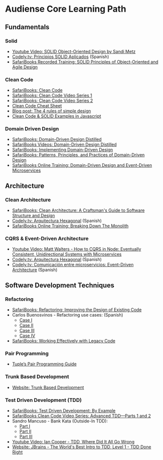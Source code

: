 # Audiense Core Learning Path

## Fundamentals

### Solid
- [Youtube Video: SOLID Object-Oriented Design by Sandi Metz](https://www.youtube.com/watch?v=v-2yFMzxqwU)
- [Codely.tv: Principios SOLID Aplicados](https://pro.codely.tv/library/principios-solid-aplicados/77070/path/) (Spanish)
- [SafariBooks Recorded Training:
SOLID Principles of Object-Oriented and Agile Design](https://learning.oreilly.com/live-training/courses/solid-principles-of-object-oriented-and-agile-design/0636920239789/)

### Clean Code
- [SafariBooks: Clean Code](https://learning.oreilly.com/library/view/clean-code/9780136083238/)
- [SafariBooks: Clean Code Video Series 1](https://learning.oreilly.com/videos/clean-coder-clean/9780134843803)
- [SafariBooks: Clean Code Video Series 2](https://learning.oreilly.com/videos/clean-code/9780134661742/9780134661742-CODE_01_01_00?autoplay=false)
- [Clean Code Cheat Sheet](https://www.planetgeek.ch/2014/11/18/clean-code-cheat-sheet-v-2-4/)
- [Blog post: The 4 rules of simple design](https://blog.jbrains.ca/permalink/the-four-elements-of-simple-design)
- [Clean Code & SOLID Examples in Javascript](https://github.com/ryanmcdermott/clean-code-javascript)

### Domain Driven Design
- [SafariBooks: Domain-Driven Design Distilled](https://learning.oreilly.com/library/view/domain-driven-design-distilled/9780134434964/)
- [SafariBooks Videos: Domain-Driven Design Distilled](https://learning.oreilly.com/videos/domain-driven-design-distilled/9780134593449)
- [SafariBooks: Implementing Domain-Driven Design](https://learning.oreilly.com/library/view/implementing-domain-driven-design/9780133039900/)
- [SafariBooks: Patterns, Principles, and Practices of Domain-Driven Design](https://learning.oreilly.com/library/view/patterns-principles-and/9781118714706/)
- [SafariBooks Online Training: Domain-Driven Design and Event-Driven Microservices](https://learning.oreilly.com/accounts/login/?next=/live-training/courses/-/0636920244516/)

## Architecture

### Clean Architecture
- [SafariBooks: Clean Architecture: A Craftsman's Guide to Software Structure and Design](https://learning.oreilly.com/library/view/clean-architecture-a/9780134494272/)
- [Codely.tv: Arquitectura Hexagonal](https://pro.codely.tv/library/arquitectura-hexagonal/66748/path/) (Spanish)
- [SafariBooks Online Training: Breaking Down The Monolith](https://learning.oreilly.com/accounts/login/?next=/live-training/courses/-/0636920248378/)

### CQRS & Event-Driven Architecture
- [Youtube Video: Matt Walters - How to CQRS in Node: Eventually Consistent, Unidirectional Systems with Microservices](https://www.youtube.com/watch?v=4k7bLtqXb8c)
- [Codely.tv: Arquitectura Hexagonal](https://pro.codely.tv/library/arquitectura-hexagonal/66748/path/) (Spanish)
- [Codely.tv: Comunicación entre microservicios: Event-Driven Architecture](https://pro.codely.tv/library/comunicacion-entre-microservicios-event-driven-architecture/74823/path/) (Spanish)

## Software Development Techniques

### Refactoring
- [SafariBooks: Refactoring: Improving the Design of Existing Code](https://learning.oreilly.com/library/view/refactoring-improving-the/9780134757681/)
- Carlos Buenosvinos - Refactoring use cases: (Spanish) 
    - [Case I](https://www.youtube.com/watch?v=-RwBRikBXYc)
    - [Case II](https://www.youtube.com/watch?v=1W7fj-liFqE)
    - [Case III](https://www.youtube.com/watch?v=81dDKueYDLM)
    - [Case IV](https://www.youtube.com/watch?v=4F1YFzoT8Qc)
- [SafariBooks: Working Effectively with Legacy Code](https://learning.oreilly.com/library/view/working-effectively-with/0131177052)

### Pair Programming
- [Tuple’s Pair Programming Guide](https://tuple.app/pair-programming-guide)

### Trunk Based Development
- [Website: Trunk Based Development ](https://trunkbaseddevelopment.com/)

### Test Driven Development (TDD)
- [SafariBooks: Test Driven Development: By Example](https://learning.oreilly.com/library/view/test-driven-development/0321146530/)
- [SafariBooks Clean Code Video Series: Advanced TDD—Parts 1 and 2](https://learning.oreilly.com/videos/clean-code/9780134661742/9780134661742-CODE_02_19_01)
- Sandro Mancuso - Bank Kata (Outside-In TDD):
    - [Part I](https://www.youtube.com/watch?v=XHnuMjah6ps)
    - [Part II](https://www.youtube.com/watch?v=gs0rqDdz3ko)
    - [Part III](https://www.youtube.com/watch?v=R9OAt9AOrzI )
- [Youtube Video: Ian Cooper - TDD, Where Did It All Go Wrong](https://www.youtube.com/watch?v=EZ05e7EMOLM)
- [Website: JBrains - The World's Best Intro to TDD, Level 1 - TDD Done Right](https://online-training.jbrains.ca/p/wbitdd-01)
